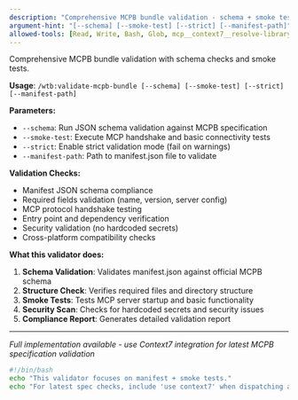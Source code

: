 ```yaml
---
description: "Comprehensive MCPB bundle validation - schema + smoke tests"
argument-hint: "[--schema] [--smoke-test] [--strict] [--manifest-path]"
allowed-tools: [Read, Write, Bash, Glob, mcp__context7__resolve-library-id, mcp__context7__get-library-docs]
---
```


Comprehensive MCPB bundle validation with schema checks and smoke tests.

**Usage**: `/wtb:validate-mcpb-bundle [--schema] [--smoke-test] [--strict] [--manifest-path]`

**Parameters:**
- `--schema`: Run JSON schema validation against MCPB specification
- `--smoke-test`: Execute MCP handshake and basic connectivity tests
- `--strict`: Enable strict validation mode (fail on warnings)
- `--manifest-path`: Path to manifest.json file to validate

**Validation Checks:**
- Manifest JSON schema compliance
- Required fields validation (name, version, server config)
- MCP protocol handshake testing
- Entry point and dependency verification
- Security validation (no hardcoded secrets)
- Cross-platform compatibility checks

**What this validator does:**
1. **Schema Validation**: Validates manifest.json against official MCPB schema
2. **Structure Check**: Verifies required files and directory structure
3. **Smoke Tests**: Tests MCP server startup and basic functionality
4. **Security Scan**: Checks for hardcoded secrets and security issues
5. **Compliance Report**: Generates detailed validation report

---

*Full implementation available - use Context7 integration for latest MCPB specification validation*

```bash
#!/bin/bash
echo "This validator focuses on manifest + smoke tests."
echo "For latest spec checks, include 'use context7' when dispatching agents."
```
